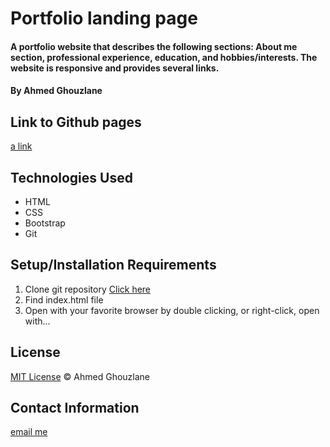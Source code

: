 # Portfolio landing page

#### A portfolio website that describes the following sections: About me section, professional experience, education, and hobbies/interests. The website is responsive and provides several links.

#### By Ahmed Ghouzlane

## Link to Github pages

[a link](https://aghouzlane.github.io/portfolio-landing-page/)

## Technologies Used

* HTML
* CSS
* Bootstrap
* Git

## Setup/Installation Requirements

1. Clone git repository [Click here](git@github.com:aGhouzlane/portfolio-landing-page.git)
2. Find index.html file
3. Open with your favorite browser by double clicking, or right-click, open with...



## License

[MIT License](https://opensource.org/licenses/MIT)
&copy; Ahmed Ghouzlane

## Contact Information

[email me](mailto:ahmedghouzlane@gmail.com)